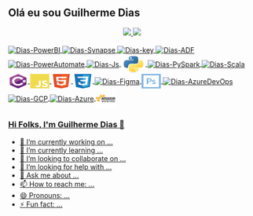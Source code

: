## Olá eu sou Guilherme Dias
<div align="center">
  <a href="https://github.com/diassmith">
  <img height="150em" src="https://github-readme-stats.vercel.app/api?username=diassmith&show_icons=true&theme=react&include_all_commits=true&count_private=true"/>
  <img height="150em" src="https://github-readme-stats.vercel.app/api/top-langs/?username=diassmith&layout=compact&langs_count=7&theme=react"/>
</div>

<div style="display: inline_block"><br>
  
  <img align="center" alt="Dias-PowerBI" height="30" width="25" src="https://github.com/microsoft/PowerBI-Icons/blob/main/PNG/PowerBI.png">
  
  <img align="center" alt="Dias-Synapse" height="30" width="35" src="https://github.com/benc-uk/icon-collection/blob/master/azure-icons/Azure-Synapse-Analytics.svg">
  
  <img align="center" alt="Dias-key" height="30" width="35" src="https://github.com/benc-uk/icon-collection/blob/master/azure-icons/Key-Vaults.svg">
  
  <img align="center" alt="Dias-ADF" height="30" width="35" src="https://github.com/benc-uk/icon-collection/blob/master/azure-icons/Data-Factory.svg">
  
  <img align="center" alt="Dias-PowerAutomate" height="30" width="35" src="https://github.com/microsoft/PowerBI-Icons/blob/main/PNG/PowerAutomate-Colored.png">
  
  <img align="center" alt="Dias-Js" height="35" width="40" src="https://github.com/benc-uk/icon-collection/blob/master/azure-icons/SQL-Database.svg">
  
  <img align="center" alt="Dias-Python" height="40" width="50" src="https://raw.githubusercontent.com/devicons/devicon/master/icons/python/python-original.svg">
  
  <img align="center" alt="Dias-PySpark" height="30" width="40" src="https://upload.wikimedia.org/wikipedia/commons/thumb/f/f3/Apache_Spark_logo.svg/768px-Apache_Spark_logo.svg.png?20210416091439">
  
  <img align="center" alt="Dias-Scala" height="30" width="35" src="https://raw.githubusercontent.com/OlegIlyenko/scala-icon/master/scala-icon.png">
  
  <img align="center" alt="Dias-Csharp" height="30" width="40" src="https://raw.githubusercontent.com/devicons/devicon/master/icons/csharp/csharp-original.svg">
  
  <img align="center" alt="Dias-Js" height="30" width="40" src="https://raw.githubusercontent.com/devicons/devicon/master/icons/javascript/javascript-plain.svg">
  
  <img align="center" alt="Dias-HTML" height="30" width="40" src="https://raw.githubusercontent.com/devicons/devicon/master/icons/html5/html5-original.svg">
  
  <img align="center" alt="Dias-CSS" height="30" width="40" src="https://raw.githubusercontent.com/devicons/devicon/master/icons/css3/css3-original.svg">
  
  <img align="center" alt="Dias-Figma" height="30" width="40" src="https://www.vectorlogo.zone/logos/figma/figma-icon.svg">
  
  <img align="center" alt="Dias-PS" height="30" width="40" src="https://raw.githubusercontent.com/devicons/devicon/master/icons/photoshop/photoshop-line.svg">
  
  <img align="center" alt="Dias-AzureDevOps" height="30" width="40" src="https://github.com/benc-uk/icon-collection/blob/master/azure-icons/Azure-DevOps.svg">
  
  <img align="center" alt="Dias-GCP" height="40" width="40" src="https://www.vectorlogo.zone/logos/google_cloud/google_cloud-icon.svg">
  
  <img align="center" alt="Dias-Azure" height="40" width="40" src="https://www.vectorlogo.zone/logos/microsoft_azure/microsoft_azure-icon.svg">
  
  <img align="center" alt="Dias-AWS" height="40" width="40" src="https://raw.githubusercontent.com/devicons/devicon/master/icons/amazonwebservices/amazonwebservices-original-wordmark.svg">
  
  
  
</div>
  
### Hi Folks, I'm Guilherme Dias 👋



- 🔭 I’m currently working on ...
- 🌱 I’m currently learning ...
- 👯 I’m looking to collaborate on ...
- 🤔 I’m looking for help with ...
- 💬 Ask me about ...
- 📫 How to reach me: ...
- 😄 Pronouns: ...
- ⚡ Fun fact: ...

